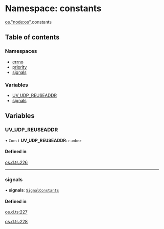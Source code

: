 # Namespace: constants

[os](os.md).["node:os"](os._node_os_.md).constants

## Table of contents

### Namespaces

- [errno](os._node_os_.constants.errno.md)
- [priority](os._node_os_.constants.priority.md)
- [signals](os._node_os_.constants.signals.md)

### Variables

- [UV\_UDP\_REUSEADDR](os._node_os_.constants.md#uv_udp_reuseaddr)
- [signals](os._node_os_.constants.md#signals)

## Variables

### UV\_UDP\_REUSEADDR

• `Const` **UV\_UDP\_REUSEADDR**: `number`

#### Defined in

[os.d.ts:226](https://github.com/goodcodedev/bun-types/blob/8bd1b3a/os.d.ts#L226)

___

### signals

• **signals**: [`SignalConstants`](os._os_.md#signalconstants)

#### Defined in

[os.d.ts:227](https://github.com/goodcodedev/bun-types/blob/8bd1b3a/os.d.ts#L227)

[os.d.ts:228](https://github.com/goodcodedev/bun-types/blob/8bd1b3a/os.d.ts#L228)
